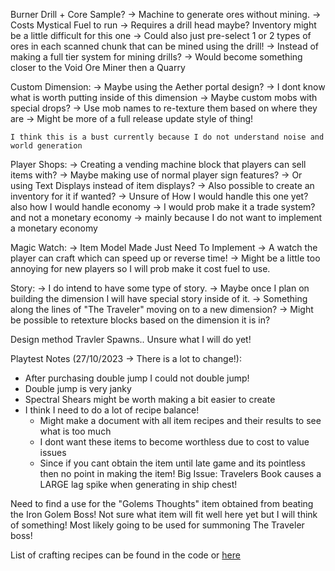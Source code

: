 
Burner Drill + Core Sample?
	-> Machine to generate ores without mining. 
	-> Costs Mystical Fuel to run
	-> Requires a drill head maybe? Inventory might be a little difficult for this one
		-> Could also just pre-select 1 or 2 types of ores in each scanned chunk that can be mined using the drill!
		-> Instead of making a full tier system for mining drills?
		-> Would become something closer to the Void Ore Miner then a Quarry
	
Custom Dimension:
	-> Maybe using the Aether portal design?
	-> I dont know what is worth putting inside of this dimension
	-> Maybe custom mobs with special drops?
	-> Use mob names to re-texture them based on where they are
	-> Might be more of a full release update style of thing!
	
	I think this is a bust currently because I do not understand noise and world generation

Player Shops:
	-> Creating a vending machine block that players can sell items with?
	-> Maybe making use of normal player sign features?
	-> Or using Text Displays instead of item displays?
	-> Also possible to create an inventory for it if wanted?
	-> Unsure of How I would handle this one yet? also how I would handle economy
		-> I would prob make it a trade system? and not a monetary economy
		-> mainly because I do not want to implement a monetary economy 

Magic Watch: -> Item Model Made Just Need To Implement
	-> A watch the player can craft which can speed up or reverse time!
	-> Might be a little too annoying for new players so I will prob make it cost fuel to use.
	

Story:
	-> I do intend to have some type of story.
	-> Maybe once I plan on building the dimension I will have special story inside of it.
	-> Something along the lines of "The Traveler" moving on to a new dimension?
	-> Might be possible to retexture blocks based on the dimension it is in?
	

Design method Travler Spawns.. Unsure what I will do yet!


Playtest Notes (27/10/2023 -> There is a lot to change!):
- After purchasing double jump I could not double jump!
- Double jump is very janky
- Spectral Shears might be worth making a bit easier to create
- I think I need to do a lot of recipe balance!
	- Might make a document with all item recipes and their results to see what is too much
	- I dont want these items to become worthless due to cost to value issues
	- Since if you cant obtain the item until late game and its pointless then no point in making the item!
Big Issue: Travelers Book causes a LARGE lag spike when generating in ship chest!


Need to find a use for the "Golems Thoughts" item obtained from beating the Iron Golem Boss!
Not sure what item will fit well here yet but I will think of something!
Most likely going to be used for summoning The Traveler boss!

List of crafting recipes can be found in the code or [here](https://docs.google.com/spreadsheets/d/1qwFE7ZfM6g8fdMIUx_G8GOu71AnT0ktXJ-9qwVSi2ag/edit?usp=sharing)